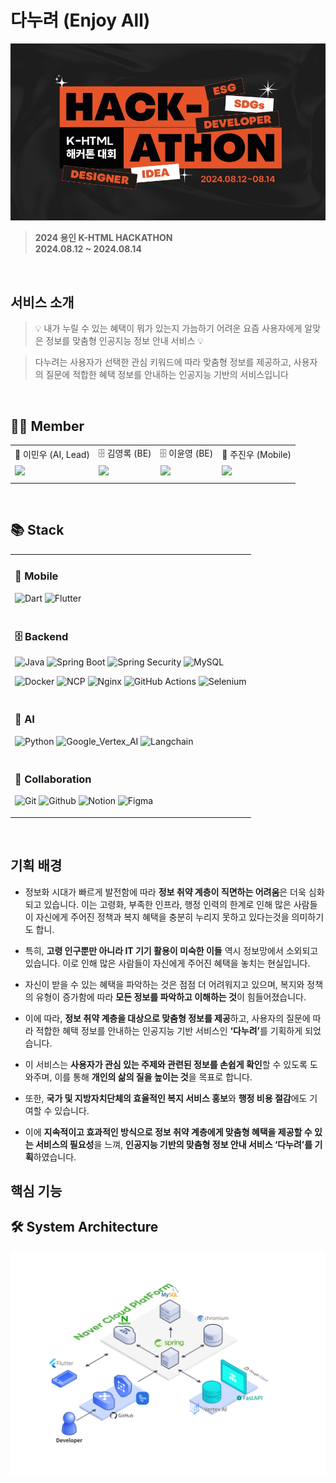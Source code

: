 
# 다누려 (Enjoy All)

<img src="https://github.com/K-html/.github/blob/main/profile/enjoy-all%20banner.jpg?raw=true"/>

>  **2024 용인 K-HTML HACKATHON** <br/> **2024.08.12 ~ 2024.08.14**

<br/>

<h2 tabindex="-1" class="heading-element" dir="auto">서비스 소개</h2>
<blockquote>
<p dir="auto">💡 내가 누릴 수 있는 혜택이 뭐가 있는지 가늠하기 어려운 요즘 사용자에게 알맞은 정보를 맞춤형 인공지능 정보 안내 서비스 💡</p>
</blockquote>
<blockquote>
<p dir="auto">다누려는 사용자가 선택한 관심 키워드에 따라 맞춤형 정보를 제공하고, 사용자의 질문에 적합한 혜택 정보를 안내하는 인공지능 기반의 서비스입니다 </p>
</blockquote>
<p dir="auto">&nbsp;</p>

## 👨‍💻 Member

<table>
  <tr>
    <td align=center> 🧠 이민우 (AI, Lead) </td>
    <td align=center> 🗄️ 김영록 (BE) </td>
    <td align=center> 🗄️ 이윤영 (BE) </td>
    <td align=center> 📱 주진우 (Mobile) </td>
  </tr>
  <tr>
    <td><img src="https://avatars.githubusercontent.com/u/106532802?v=4"></td>
    <td><img src="https://avatars.githubusercontent.com/u/95115004?v=4"></td>
    <td><img src="https://avatars.githubusercontent.com/u/130331004?v=4"></td>
    <td><img src="https://avatars.githubusercontent.com/u/87220966?v=4"></td>
  </tr>
  <tr>
    <td align=center>  </td>
    <td align=center>  </td>
    <td align=center>  </td>
    <td align=center>  </td>
  </tr>
</table>




<br/>

## 📚 Stack

<table>
  <tr>
    <td>
      
### 📱 Mobile

![Dart](https://img.shields.io/badge/Dart-0175C2?style=for-the-badge&logo=dart&logoColor=white)
![Flutter](https://img.shields.io/badge/Flutter-02569B?style=for-the-badge&logo=flutter&logoColor=white)
    </td>
  </tr>
  <tr>
    <td>
  
### 🗄️ Backend
  
![Java](https://img.shields.io/badge/Java-007396?style=for-the-badge&logo=openjdk&logoColor=white)
![Spring Boot](https://img.shields.io/badge/SPRING_BOOT-6DB33F?style=for-the-badge&logo=spring&logoColor=white)
![Spring Security](https://img.shields.io/badge/SPRING_SECURITY-6DB33F?style=for-the-badge&logo=springsecurity&logoColor=white)
![MySQL](https://img.shields.io/badge/MySQL-4479A1?style=for-the-badge&logo=mysql&logoColor=white)
<br>

![Docker](https://img.shields.io/badge/Docker-2496ED?style=for-the-badge&logo=docker&logoColor=white)
![NCP](https://img.shields.io/badge/Naver_Server-03C75A?style=for-the-badge&logo=naver&logoColor=white)
![Nginx](https://img.shields.io/badge/NGINX-009639?style=for-the-badge&logo=nginx&logoColor=white)
![GitHub Actions](https://img.shields.io/badge/GITHUB_ACTIONS-2088FF?style=for-the-badge&logo=githubactions&logoColor=white)
![Selenium](https://img.shields.io/badge/SELENIUM-43B02A?style=for-the-badge&logo=selenium&logoColor=white)
    </td>
  </tr>
  <tr>
    <td>
      
### 🧠 AI

![Python](https://img.shields.io/badge/Python-3776AB?style=for-the-badge&logo=python&logoColor=white)
![Google_Vertex_AI](https://img.shields.io/badge/Google_Vertex_AI_Server-4285F4?style=for-the-badge&logo=googlecloud&logoColor=white)
![Langchain](https://img.shields.io/badge/Langchain-1C3C3C?style=for-the-badge&logo=langchain&logoColor=white)
    </td>
  </tr>
  <tr>
    <td>

### 🤝 Collaboration

![Git](https://img.shields.io/badge/GIT-F05032?style=for-the-badge&logo=git&logoColor=white)
![Github](https://img.shields.io/badge/GITHUB-181717?style=for-the-badge&logo=github&logoColor=white)
![Notion](https://img.shields.io/badge/NOTION-000000?style=for-the-badge&logo=notion&logoColor=white)
![Figma](https://img.shields.io/badge/FIGMA-F24E1E.svg?style=for-the-badge&logo=figma&logoColor=white)
    </td>
  </tr>
</table>

<br/>

<h2 tabindex="-1" class="heading-element" dir="auto">기획 배경</h2>
<ul dir="auto">
<li>
<p dir="auto">정보화 시대가 빠르게 발전함에 따라 <strong>정보 취약 계층이 직면하는 어려움</strong>은 더욱 심화되고 있습니다. 이는 고령화, 부족한 인프라, 행정 인력의 한계로 인해 많은 사람들이 자신에게 주어진 정책과 복지 혜택을 충분히 누리지 못하고 있다는것을 의미하기도 합니.</p>
</li>
<li>
<p dir="auto">특히, <strong>고령 인구뿐만 아니라 IT 기기 활용이 미숙한 이들</strong> 역시 정보망에서 소외되고 있습니다. 이로 인해 많은 사람들이 자신에게 주어진 혜택을 놓치는 현실입니다.</p>
</li>
<li>
<p dir="auto">자신이 받을 수 있는 혜택을 파악하는 것은 점점 더 어려워지고 있으며, 복지와 정책의 유형이 증가함에 따라 <strong>모든 정보를 파악하고 이해하는 것</strong>이 힘들어졌습니다.</p>
</li>
<li>
<p dir="auto">이에 따라, <strong>정보 취약 계층을 대상으로 맞춤형 정보를 제공</strong>하고, 사용자의 질문에 따라 적합한 혜택 정보를 안내하는 인공지능 기반 서비스인 <strong>‘다누려’</strong>를 기획하게 되었습니다.</p>
</li>
<li>
<p dir="auto">이 서비스는 <strong>사용자가 관심 있는 주제와 관련된 정보를 손쉽게 확인</strong>할 수 있도록 도와주며, 이를 통해 <strong>개인의 삶의 질을 높이는 것</strong>을 목표로 합니다.</p>
</li>
<li>
<p dir="auto">또한, <strong>국가 및 지방자치단체의 효율적인 복지 서비스 홍보</strong>와 <strong>행정 비용 절감</strong>에도 기여할 수 있습니다.</p>
</li>
<li>
<p dir="auto">이에 <strong>지속적이고 효과적인 방식으로 정보 취약 계층에게 맞춤형 혜택을 제공할 수 있는 서비스의 필요성</strong>을 느껴, <strong>인공지능 기반의 맞춤형 정보 안내 서비스 ‘다누려’를 기획</strong>하였습니다.</p>
</li>
</ul>

<h2 tabindex="-1" class="heading-element" dir="auto">핵심 기능</h2>


## 🛠️ System Architecture

<img src="https://github.com/K-html/.github/blob/main/profile/enjoy-all%20system%20architecture%20configuration%20chart.png?raw=true"/>
<br/>
